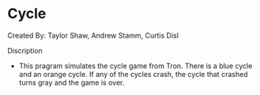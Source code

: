 # Cycle

Created By: Taylor Shaw, Andrew Stamm, Curtis Disl

Discription

- This pragram simulates the cycle game from Tron.
  There is a blue cycle and an orange cycle. If
  any of the cycles crash, the cycle that crashed
  turns gray and the game is over.